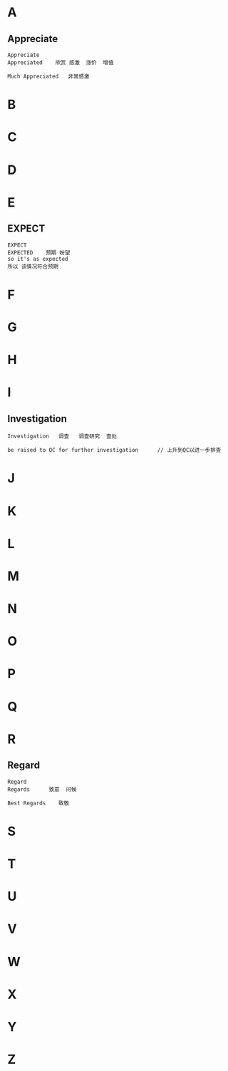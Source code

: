 # A


## Appreciate
```
Appreciate
Appreciated    欣赏 感激  涨价  增值

Much Appreciated   非常感激

```

# B
# C
# D
# E

## EXPECT 
```
EXPECT
EXPECTED    预期 盼望
so it's as expected  
所以 该情况符合预期

```

# F
# G
# H
# I
## Investigation
```
Investigation   调查   调查研究  查处

be raised to QC for further investigation      // 上升到QC以进一步排查

```
# J
# K
# L
# M
# N
# O
# P
# Q
# R

## Regard
```
Regard
Regards      致意  问候

Best Regards    致敬
```
# S
# T
# U
# V
# W
# X
# Y
# Z